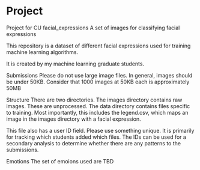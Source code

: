 # Project
Project for CU
facial_expressions
A set of images for classifying facial expressions

This repository is a dataset of different facial expressions used for training machine learning algorithms.

It is created by my machine learning graduate students.

Submissions
Please do not use large image files. In general, images should be under 50KB. Consider that 1000 images at 50KB each is approximately 50MB

Structure
There are two directories. The images directory contains raw images. These are unprocessed. The data directory contains files specific to training. Most importantly, this includes the legend.csv, which maps an image in the images directory with a facial expression.

This file also has a user ID field. Please use something unique. It is primarily for tracking which students added which files. The IDs can be used for a secondary analysis to determine whether there are any patterns to the submissions.

Emotions
The set of emoions used are TBD
